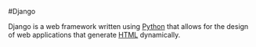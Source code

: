 #Django

Django is a web framework written using [Python](/wiki/Python) that allows for the design of web applications that generate [HTML](/wiki/HTML) dynamically.
